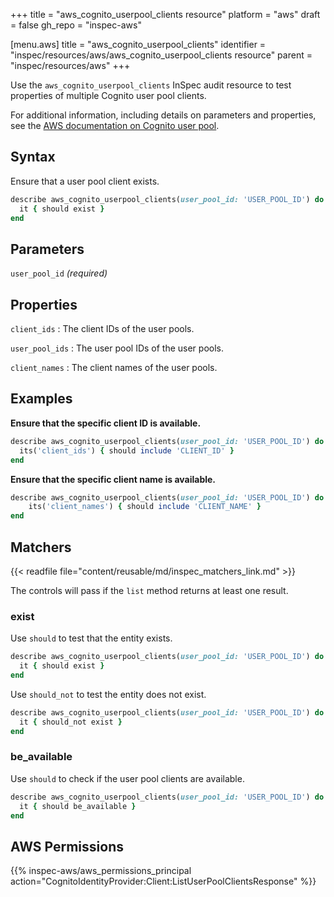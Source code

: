 +++
title = "aws_cognito_userpool_clients resource"
platform = "aws"
draft = false
gh_repo = "inspec-aws"

[menu.aws]
title = "aws_cognito_userpool_clients"
identifier = "inspec/resources/aws/aws_cognito_userpool_clients resource"
parent = "inspec/resources/aws"
+++

Use the `aws_cognito_userpool_clients` InSpec audit resource to test properties of multiple Cognito user pool clients.

For additional information, including details on parameters and properties, see the [AWS documentation on Cognito user pool](https://docs.aws.amazon.com/AWSCloudFormation/latest/UserGuide/aws-resource-cognito-userpoolclient.html).

## Syntax

Ensure that a user pool client exists.

```ruby
describe aws_cognito_userpool_clients(user_pool_id: 'USER_POOL_ID') do
  it { should exist }
end
```

## Parameters

`user_pool_id` _(required)_

## Properties

`client_ids`
: The client IDs of the user pools.

`user_pool_ids`
: The user pool IDs of the user pools.

`client_names`
: The client names of the user pools.

## Examples

**Ensure that the specific client ID is available.**

```ruby
describe aws_cognito_userpool_clients(user_pool_id: 'USER_POOL_ID') do
  its('client_ids') { should include 'CLIENT_ID' }
end
```

**Ensure that the specific client name is available.**

```ruby
describe aws_cognito_userpool_clients(user_pool_id: 'USER_POOL_ID') do
    its('client_names') { should include 'CLIENT_NAME' }
end
```

## Matchers

{{< readfile file="content/reusable/md/inspec_matchers_link.md" >}}

The controls will pass if the `list` method returns at least one result.

### exist

Use `should` to test that the entity exists.

```ruby
describe aws_cognito_userpool_clients(user_pool_id: 'USER_POOL_ID') do
  it { should exist }
end
```

Use `should_not` to test the entity does not exist.

```ruby
describe aws_cognito_userpool_clients(user_pool_id: 'USER_POOL_ID') do
  it { should_not exist }
end
```

### be_available

Use `should` to check if the user pool clients are available.

```ruby
describe aws_cognito_userpool_clients(user_pool_id: 'USER_POOL_ID') do
  it { should be_available }
end
```

## AWS Permissions

{{% inspec-aws/aws_permissions_principal action="CognitoIdentityProvider:Client:ListUserPoolClientsResponse" %}}
